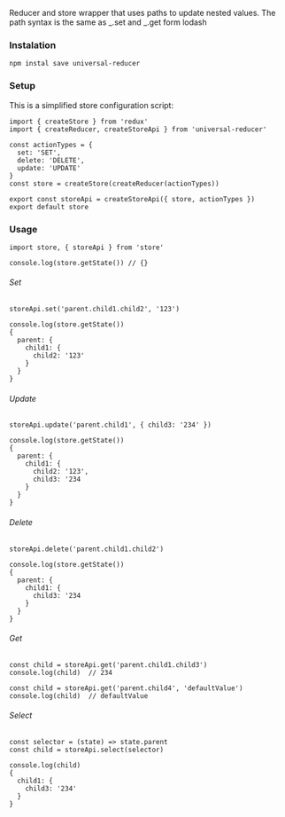 Reducer and store wrapper that uses paths to update nested values. The path syntax is the same as  _.set and _.get form lodash

### Instalation
```
npm instal save universal-reducer
```
### Setup

This is a simplified store configuration script:
```
import { createStore } from 'redux'
import { createReducer, createStoreApi } from 'universal-reducer'

const actionTypes = {
  set: 'SET',
  delete: 'DELETE',
  update: 'UPDATE'
}
const store = createStore(createReducer(actionTypes))

export const storeApi = createStoreApi({ store, actionTypes })
export default store
```

### Usage
```
import store, { storeApi } from 'store'

console.log(store.getState()) // {}
```
###### Set

```
storeApi.set('parent.child1.child2', '123')
```
```
console.log(store.getState())
{
  parent: {
    child1: {
      child2: '123'
    }
  }
}
```
###### Update
```
storeApi.update('parent.child1', { child3: '234' })
```
```
console.log(store.getState())
{
  parent: {
    child1: {
      child2: '123',
      child3: '234
    }
  }
}
```
###### Delete
```
storeApi.delete('parent.child1.child2')
```
```
console.log(store.getState())
{
  parent: {
    child1: {
      child3: '234
    }
  }
}
```
###### Get
```
const child = storeApi.get('parent.child1.child3')
console.log(child)  // 234
```
```
const child = storeApi.get('parent.child4', 'defaultValue')
console.log(child)  // defaultValue
```
###### Select
```
const selector = (state) => state.parent
const child = storeApi.select(selector)
```
```
console.log(child)
{
  child1: {
    child3: '234'
  }
}
```
